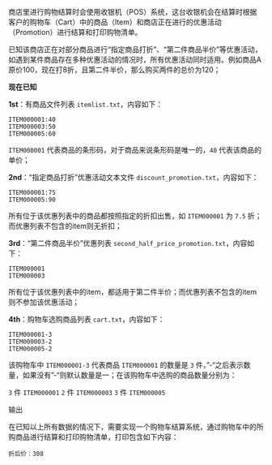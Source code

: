 商店里进行购物结算时会使用收银机（POS）系统，这台收银机会在结算时根据客户的购物车（Cart）中的商品（Item）和商店正在进行的优惠活动（Promotion）进行结算和打印购物清单。

已知该商店正在对部分商品进行“指定商品打折”、“第二件商品半价”等优惠活动，如遇到某件商品存在多种优惠活动的情况时，所有优惠活动同时适用。例如商品A原价100，现在打8折，且第二件半价，那么购买两件的总价为120；

**现在已知**

**1st**：有商品文件列表 `itemlist.txt`，内容如下：

    ITEM000001:40
    ITEM000003:50
    ITEM000005:60
    
`ITEM000001` 代表商品的条形码，对于商品来说条形码是唯一的，`40` 代表该商品的单价；

**2nd**：“指定商品打折”优惠活动文本文件 `discount_promotion.txt`，内容如下：

    ITEM000001:75
    ITEM000005:90
    
所有位于该优惠列表中的商品都按照指定的折扣出售，如 `ITEM000001` 为 `7.5` 折；而优惠列表不包含的item则无折扣；

**3rd**：“第二件商品半价”优惠列表 `second_half_price_promotion.txt`，内容如下：

    ITEM000001
    ITEM000003
    
所有位于该优惠列表中的item，都适用于第二件半价；而优惠列表不包含的item则不参加该优惠活动；

**4th**：购物车选购商品列表 `cart.txt`，内容如下：

    ITEM000001-3
    ITEM000003-2
    ITEM000005-2

该购物车中 `ITEM000001-3` 代表商品 `ITEM000001` 的数量是 `3` 件，”-“之后表示数量，如果没有”-“则默认数量是一；在该购物车中选购的商品数量分别为：

`3` 件 `ITEM000001`
`2` 件 `ITEM000003`
`3` 件 `ITEM000005`

输出

在已知以上所有数据的情况下，需要实现一个购物车结算系统，通过购物车中的所购商品进行结算和打印购物清单，打印包含如下内容：

    折后价：308
